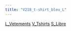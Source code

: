 ```yaml
---
title: "V218_t-shirt_bleu_L"
---
```


[L_Vetements](notes/equipements/L_Vetements.md) [V_Tshirts](notes/equipements/vetements/V_Tshirts.md) [S_Libre](notes/statut/S_Libre.md)